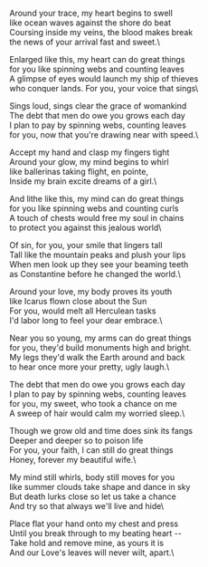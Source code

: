 Around your trace, my heart begins to swell\
like ocean waves against the shore do beat\
Coursing inside my veins, the blood makes break\
the news of your arrival fast and sweet.\

Enlarged like this, my heart can do great things\
for you like spinning webs and counting leaves\
A glimpse of eyes would launch my ship of thieves\
who conquer lands. For you, your voice that sings\

Sings loud, sings clear the grace of womankind\
The debt that men do owe you grows each day\
I plan to pay by spinning webs, counting leaves\
for you, now that you're drawing near with speed.\

Accept my hand and clasp my fingers tight\
Around your glow, my mind begins to whirl\
like ballerinas taking flight, en pointe,\
Inside my brain excite dreams of a girl.\

And lithe like this, my mind can do great things\
for you like spinning webs and counting curls\
A touch of chests would free my soul in chains\
to protect you against this jealous world\

Of sin, for you, your smile that lingers tall\
Tall like the mountain peaks and plush your lips\
When men look up they see your beaming teeth\
as Constantine before he changed the world.\

Around your love, my body proves its youth\
like Icarus flown close about the Sun\
For you, would melt all Herculean tasks\
I'd labor long to feel your dear embrace.\

Near you so young, my arms can do great things\
for you, they'd build monuments high and bright.\
My legs they'd walk the Earth around and back\
to hear once more your pretty, ugly laugh.\

The debt that men do owe you grows each day\
I plan to pay by spinning webs, counting leaves\
for you, my sweet, who took a chance on me\
A sweep of hair would calm my worried sleep.\

Though we grow old and time does sink its fangs\
Deeper and deeper so to poison life\
For you, your faith, I can still do great things\
Honey, forever my beautiful wife.\

My mind still whirls, body still moves for you\
like summer clouds take shape and dance in sky\
But death lurks close so let us take a chance\
And try so that always we'll live and hide\

Place flat your hand onto my chest and press\
Until you break through to my beating heart --\
Take hold and remove mine, as yours it is\
And our Love's leaves will never wilt, apart.\